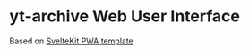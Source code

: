 # yt-archive Web User Interface 
Based on [SvelteKit PWA template](https://github.com/dfkdream/sveltekit-pwa-template)